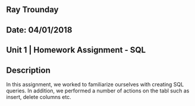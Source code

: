 ## Ray Trounday
## Date: 04/01/2018
## Unit 1 | Homework Assignment - SQL

## Description

In this assignment, we worked to familiarize ourselves with creating SQL queries.  In addition, we performed
a number of actions on the tabl such as insert, delete columns etc.